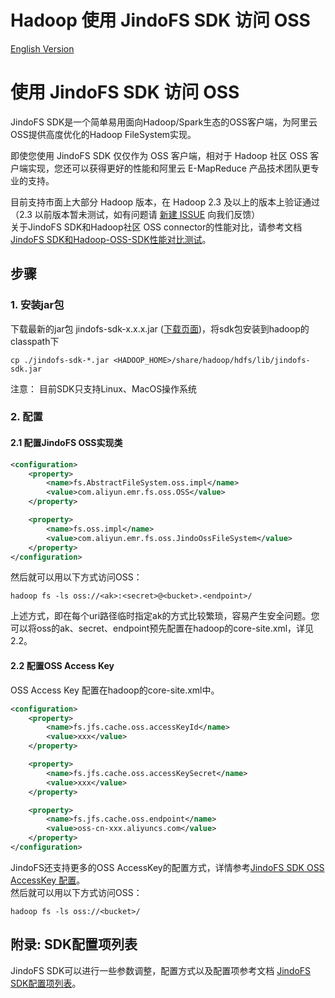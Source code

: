 # Hadoop 使用 JindoFS SDK 访问 OSS
[English Version](./jindofs_sdk_how_to_en.md)

# 使用 JindoFS SDK 访问 OSS

JindoFS SDK是一个简单易用面向Hadoop/Spark生态的OSS客户端，为阿里云OSS提供高度优化的Hadoop FileSystem实现。

即使您使用 JindoFS SDK 仅仅作为 OSS 客户端，相对于 Hadoop 社区 OSS 客户端实现，您还可以获得更好的性能和阿里云 E-MapReduce 产品技术团队更专业的支持。

目前支持市面上大部分 Hadoop 版本，在 Hadoop 2.3 及以上的版本上验证通过（2.3 以前版本暂未测试，如有问题请 [新建 ISSUE](https://github.com/aliyun/alibabacloud-jindo-sdk/issues/new) 向我们反馈）<br />关于JindoFS SDK和Hadoop社区 OSS connector的性能对比，请参考文档[JindoFS SDK和Hadoop-OSS-SDK性能对比测试](./jindofs_sdk_vs_hadoop_sdk.md)。<br />

## 步骤

### 1. 安装jar包
下载最新的jar包 jindofs-sdk-x.x.x.jar ([下载页面](/docs/jindofs_sdk_download.md))，将sdk包安装到hadoop的classpath下
```
cp ./jindofs-sdk-*.jar <HADOOP_HOME>/share/hadoop/hdfs/lib/jindofs-sdk.jar
```

注意： 目前SDK只支持Linux、MacOS操作系统<br />

### 2. 配置

#### 2.1 配置JindoFS OSS实现类
```xml
<configuration>
    <property>
        <name>fs.AbstractFileSystem.oss.impl</name>
        <value>com.aliyun.emr.fs.oss.OSS</value>
    </property>

    <property>
        <name>fs.oss.impl</name>
        <value>com.aliyun.emr.fs.oss.JindoOssFileSystem</value>
    </property>
</configuration>
```
然后就可以用以下方式访问OSS：

```
hadoop fs -ls oss://<ak>:<secret>@<bucket>.<endpoint>/
```
上述方式，即在每个uri路径临时指定ak的方式比较繁琐，容易产生安全问题。您可以将oss的ak、secret、endpoint预先配置在hadoop的core-site.xml，详见2.2。
#### 2.2 配置OSS Access Key
OSS Access Key 配置在hadoop的core-site.xml中。
```xml
<configuration>
    <property>
        <name>fs.jfs.cache.oss.accessKeyId</name>
        <value>xxx</value>
    </property>

    <property>
        <name>fs.jfs.cache.oss.accessKeySecret</name>
        <value>xxx</value>
    </property>

    <property>
        <name>fs.jfs.cache.oss.endpoint</name>
        <value>oss-cn-xxx.aliyuncs.com</value>
    </property>
</configuration>
```
JindoFS还支持更多的OSS AccessKey的配置方式，详情参考[JindoFS SDK OSS AccessKey 配置](./jindofs_sdk_credential_provider.md)。<br />
然后就可以用以下方式访问OSS：
```
hadoop fs -ls oss://<bucket>/
```

## 附录: SDK配置项列表

JindoFS SDK可以进行一些参数调整，配置方式以及配置项参考文档 [JindoFS SDK配置项列表](./jindofs_sdk_configuration_list.md)。
<br />

